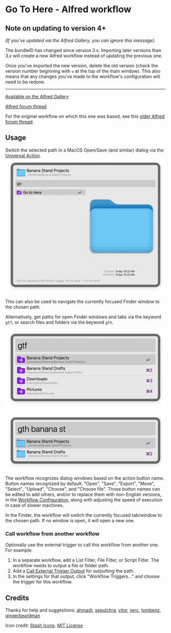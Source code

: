 # Go To Here - Alfred workflow

## Note on updating to version 4+

*(If you've updated via the Alfred Gallery, you can ignore this message).*

The bundleID has changed since version 3.x. Importing later versions than 3.x will create a new Alfred workflow instead of updating the previous one.

Once you've imported the new version, delete the old version (check the version number beginning with `v` at the top of the main window). This also means that any changes you've made to the workflow's configuration will need to be redone.
___

[Available on the Alfred Gallery](https://alfred.app/workflows/paulrudy/go-to-here/)

[Alfred forum thread](https://www.alfredforum.com/topic/21963-go-to-here-updated-version/)

For the original workflow on which this one was based, see this [older Alfred forum thread](https://www.alfredforum.com/topic/6013-go-to-here).

## Usage

Switch the selected path in a MacOS Open/Save (and similar) dialog via the [Universal Action](https://www.alfredapp.com/help/features/universal-actions/). 
![screenshot of Go to Here universal action](./screenshots/universal-action.png)

This can also be used to navigate the currently focused Finder window to the chosen path.

Alternatively, get paths for open Finder windows and tabs via the keyword `gtf`, or search files and folders via the keyword `gth`.

![screenshot of gtf keyword](./screenshots/gtf-keyword.png)

![screenshot of gth keyword](./screenshots/gth-keyword.png)

The workflow recognizes dialog windows based on the action button name. Button names recognized by default: "Open", "Save", "Export", "Move", "Select", "Upload", "Choose", and "Choose file". Those button names can be edited to add others, and/or to replace them with non-English versions, in the [Workflow Configuration](https://www.alfredapp.com/help/workflows/user-configuration/), along with adjusting the speed of execution in case of slower machines.

In the Finder, the workflow will switch the currently focused tab/window to the chosen path. If no window is open, it will open a new one.

### Call workflow from another workflow

Optionally use the external trigger to call this workflow from another one. For example:

1. In a separate workflow, add a List Filter, File Filter, or Script Filter. The workflow needs to output a file or folder path.
2. Add a [Call External Trigger Output](https://www.alfredapp.com/help/workflows/outputs/call-external-trigger/) for outputting the path.
3. In the settings for that output, click "Workflow Triggers..." and choose the trigger for this workflow.

## Credits

Thanks for help and suggestions: [ahmadt](https://www.alfredforum.com/profile/9334-ahmadt/), [sepulchra](https://www.alfredforum.com/profile/717-sepulchra/), [vitor](https://www.alfredforum.com/profile/1891-vitor/), [jwrc](https://www.alfredforum.com/profile/55950-jwrc/), [tombenz](https://www.alfredforum.com/profile/32208-tombenz/), [gingerbeardman](https://www.alfredforum.com/profile/1410-gingerbeardman/)

Icon credit: [Stash Icons](https://github.com/stash-ui/icons). [MIT License](https://github.com/stash-ui/icons/blob/master/LICENSE)
